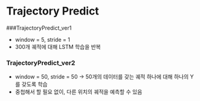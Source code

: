 # Trajectory Predict

###TrajectoryPredict_ver1
- window = 5, stride = 1 
- 300개 궤적에 대해 LSTM 학습을 반복


### TrajectoryPredict_ver2
- window = 50, stride = 50 -> 50개의 데이터를 갖는 궤적 하나에 대해 하나의 Y를 갖도록 학습
- 중첩해서 할 필요 없이, 다른 위치의 궤적을 예측할 수 있음